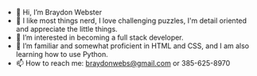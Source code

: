 - 👋 Hi, I’m Braydon Webster
- 🤩 I like most things nerd, I love challenging puzzles, I'm detail oriented and appreciate the little things. 
- 👀 I’m interested in becoming a full stack developer.  
- 🌱 I’m familiar and somewhat proficient in HTML and CSS, and I am also learning how to use Python.
- 📫 How to reach me: braydonwebs@gmail.com or 385-625-8970

<!---
braydonlilb/braydonlilb is a ✨ special ✨ repository because its `README.md` (this file) appears on your GitHub profile.
You can click the Preview link to take a look at your changes.
--->
